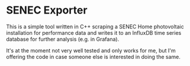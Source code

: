# SENEC Exporter

This is a simple tool written in C++ scraping a SENEC Home photovoltaic installation for 
performance data and writes it to an InfluxDB time series database for further analysis 
(e.g. in Grafana).

It's at the moment not very well tested and only works for me, but I'm offering the code 
in case someone else is interested in doing the same.